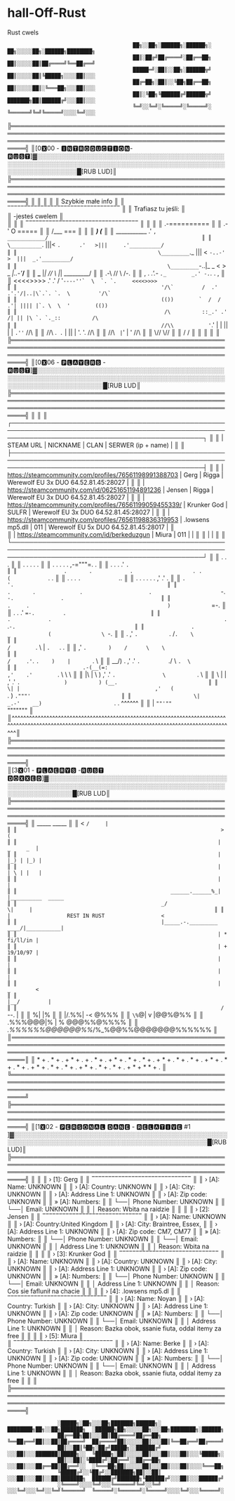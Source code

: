 # hall-Off-Rust
Rust cwels
                                                                                                 
                                            ██╗░░██╗░██████╗░██████╗░  ██╗░░░░░██╗░██████╗████████╗
                                            ██║░██╔╝██╔════╝░██╔══██╗  ██║░░░░░██║██╔════╝╚══██╔══╝
                                            █████═╝░██║░░██╗░██████╦╝  ██║░░░░░██║╚█████╗░░░░██║░░░
                                            ██╔═██╗░██║░░╚██╗██╔══██╗  ██║░░░░░██║░╚═══██╗░░░██║░░░
                                            ██║░╚██╗╚██████╔╝██████╦╝  ███████╗██║██████╔╝░░░██║░░░
                                            ╚═╝░░╚═╝░╚═════╝░╚═════╝░  ╚══════╝╚═╝╚═════╝░░░░╚═╝░░░          
                                                                                                                                                                                                                                                                                                                                           
╠═════════════════════════════════════════════════════════════════════════════════════════════════════════════════════════════════════════════════════════╣
║[0🆇00 - 🅸🅽🆃🆁🅾🅳🆄🅲🆃🅸🅾🅽- 🆁🆄🆂🆃]▓░░░░░░░░░░░░░░░░░░░░░░░░░░░░░░░░░░░░░░░░░░░░░░░░░░░░░░░░░░░░░░░░░░░░░░░░░░░░░░░░░░░░░░░░░░░░░░░░░░░░░░░░░░░░░█[RUB LUD]║ 
╠═════════════════════════════════════════════════════════════════════════════════════════════════════════════════════════════════════════════════════════╣
║                                                                                                                                                         ║
║                                                                                                                                                         ║
║                                                                Szybkie małe info                                                                        ║
║                                                        ‾‾‾‾‾‾‾‾‾‾‾‾‾‾‾‾‾‾‾‾‾‾‾‾‾‾‾‾‾‾‾‾‾‾                                                               ║
║                                                                Trafiasz tu jeśli:                                                                       ║                            
║                                                                 -jesteś cwelem                                                                          ║      
║                                                                                                                                                         ║
║                                                        ‾‾‾‾‾‾‾‾‾‾‾‾‾‾‾‾‾‾‾‾‾‾‾‾‾‾‾‾‾‾‾‾‾‾                                                               ║
║                                                                                                                                                         ║
║                                                                    .-==========                                                                         ║
║                                                                 .-' O    =====                                                                          ║
║                                                                /___       ===                                                                           ║                                                                                                                                        ║
║                                        _____________________________)    (_____________________________                                                 ║
║                                        \___________               .'      `,              ____________/                                                 ║
║                                          \__________`.     |||<   `.      .'   >|||     .'__________/                                                   ║
║                                             \_________`._  |||  <   `-..-'   >  |||  _.'_________/                                                      ║
║                                                \_________`-..|_  _ <      > _  _|..-'_________/                                                         ║
║                                                   \_________   |_|  //  \\  |_|   _________/                                                            ║
║                                                              .-\   //    \\   /-.                                                                       ║
║                                              ,  .         _.'.- `._        _.' -.`._         .  ,                                                       ║
║                                            <<<<>>>>     .' .'  /  '``----''`  \  `. `.     <<<<>>>>                                                     ║
║                                              '/\`         /  .' .'.'/|..|\`.`. `.  \         '/\`                                                       ║
║                                              (())        `  /  / .'| |||| |`. \  \  '        (())                                                       ║
║                                               /\          ::_.' .' /| || |\ `. `._::          /\                                                        ║
║                                              //\\           '``.' | | || | | `.''`           //\\                                                       ║
║                                              //\\             .` .` | || | '. '.             //\\                                                       ║
║                                              //\\                `  | `' |  '                //\\                                                       ║
║                                              \\//                                            \\//                                                       ║
║                                               \/                                              \/                                                        ║
║                                                                                                                                                         ║
║                                                                                                                                                         ║
╠═════════════════════════════════════════════════════════════════════════════════════════════════════════════════════════════════════════════════════════╣
║[0🆇06 - 🅿🅻🅰🆈🅴🆁🆂 - 🆁🆄🆂🆃]▓░░░░░░░░░░░░░░░░░░░░░░░░░░░░░░░░░░░░░░░░░░░░░░░░░░░░░░░░░░░░░░░░░░░░░░░░░░░░░░░░░░░░░░░░░░░░░░░░░░░░░░░░░░░░░░░░░░░█[RUB LUD║
╠═════════════════════════════════════════════════════════════════════════════════════════════════════════════════════════════════════════════════════════╣
║                                                                                                                                                         ║
║    ┌────────────────────────────────────────────────────────────────────────────────────────────────────────────────────────────────────────────────┐   ║
║    |                    STEAM URL                           |       NICKNAME           |       CLAN        |          SERWER (ip + name)            |   ║
║    ├────────────────────────────────────────────────────────────────────────────────────────────────────────────────────────────────────────────────┤   ║
║    | https://steamcommunity.com/profiles/76561198991388703  |         Gerg             |       Rigga       |  Werewolf EU 3x DUO 64.52.81.45:28027  |   ║
║    | https://steamcommunity.com/id/06251651194891236        |         Jensen           |       Rigga       |  Werewolf EU 3x DUO 64.52.81.45:28027  |   ║
║    | https://steamcommunity.com/profiles/76561199059455339/ |        Krunker God       |       SULFR       |  Werewolf EU 3x DUO 64.52.81.45:28027  |   ║
║    | https://steamcommunity.com/profiles/76561198836319953  |     .lowsens mp5.dll     |        011        |  Werewolf EU 5x DUO 64.52.81.45:28017  |   ║                                                                        
║    | https://steamcommunity.com/id/berkeduzgun              |          Miura           |        011        |                                        |   ║
║    |                                                                                                                                                |   ║
║    └────────────────────────────────────────────────────────────────────────────────────────────────────────────────────────────────────────────────┘   ║
║                     .                                                                      .            .                                               ║
║              .             .                 . .                                                                                 .                      ║
║               .            .          .                              .             .             ,-="""=.       .                                       ║
║		.	                      .    .                                              .'        `.                                                        ║
║		        .		.            .                   . .                     (            `.                   .                                      ║
║                                             .            .                           .         `.            `..                                        ║
║		  .          .                      .       .         .          .                ,'             .'                   .                           ║
║				                                                                   `.            '.                                                 ║
║	    			.       .              .                     .                      `-.           `-.               .                               ║
║		     		                     .     .                                            )             `=-.                                          ║
║           .                                                              .                     .'              `=-.         .                           ║
║                         .            .                                                       .`               .`-.                                      ║
║               .                                                                  _            (                \ `-.                                    ║
║                                                    .                          ,'   `.          `.        /`.    \                                       ║
║                                                                             /        `.         \      |   `.   `.                  .                   ║
║                                                                            ,'            `.       )    /      \    \                                    ║
║                                                                           /     .'`.        `.    )    |       `.   \                                   ║
║                        __/)                           .                 ,'    .'    `.         `./     \         `.  \                                  ║
║                     .-(__(=:                                          ,'    .'        `.                \          \  \                                 ║
║                 |\  |   \ )                                         ,'    .'            `.               \          `. \                                ║
║                \  | |                                             ,'   .'                 `.              )          ) (__.                             ║
║                  \| |                                           ,'   (                      `.            )          `."""'                             ║
║                    \|                                      _.-'    __)                       `.         .            ^^^^^^                             ║
║                     |                                     `""'""                               `"""""""                                                 ║
║^^^^^^^^^^^^^^^^^^^^^^^^^^^^^^^^^^^^^^^^^^^^^^^^^^^^^^^^^^^^^^^^^^^^^^^^^^^^^^^^^^^^^^^^^^^^^^^^^^^^^^^^^^^^^^^^^^^^^^^^^^^^^^^^^^^^^^^^^^^^^^^^^^^^^^^^^║
╠═════════════════════════════════════════════════════════════════════════════════════════════════════════════════════════════════════════════════════════╣  
║[3🆇01 - 🅿🅻🅰🅴🆁🆈🆂 -🆁🆄🆂🆃 🅳🅾🆇🆇🅴🅳]▓░░░░░░░░░░░░░░░░░░░░░░░░░░░░░░░░░░░░░░░░░░░░░░░░░░░░░░░░░░░░░░░░░░░░░░░░░░░░░░░░░░░░░░░░░░░░░░░░░░░░░░░░░░█[RUB LUD║
╠═════════════════════════════════════════════════════════════════════════════════════════════════════════════════════════════════════════════════════════╣
║                                                                 _____  _____                                                                            ║
║                                                                <     `/     |                                                                           ║
║                                                                 >          (                                                                            ║
║                                                                |   _     _  |                                                                           ║
║                                                                |  |_) | |_) |                                                                           ║
║                                                                |  | \ | |   |                                                                           ║
║                                                                |            |                                                                           ║
║                                                 ______.______%_|            |__________  _____                                                          ║
║                                              _/                                       \|     |                                                          ║
║                                              |                  REST IN RUST                  <                                                         ║
║                                              |_____.-._________              ____/|___________|                                                         ║
║                                                                | * fi/ll/in |                                                                           ║
║                                                                | + 19/10/97 |                                                                           ║
║                                                                |            |                                                                           ║
║                                                                |            |                                                                           ║
║                                                                |   _        <                                                                           ║
║                                                                |__/         |                                                                           ║
║                                                                 / `--.      |                                                                           ║
║                                                               %|            |%                                                                          ║
║                                                           |/.%%|          -< @%%%                                                                       ║
║                                                           `\%`@|     v      |@@%@%%                                                                     ║
║                                                         .%%%@@@|%    |    % @@@%%@%%%%                                                                  ║
║                                                    _.%%%%%%@@@@@@%%_/%\_%@@%%@@@@@@@%%%%%%                                                              ║
║═════════════════════════════════════════════════════════════════════════════════════════════════════════════════════════════════════════════════════════║ 
║ * + . * + . + * + . + . * + . + * + . *  + . * + . + * + . *  + . * + . + * + . *  + . * + . + * + . *  + . * + . + * + . *  + . * + . + *  + *  * + .  ║
╚═════════════════════════════════════════════════════════════════════════════════════════════════════════════════════════════════════════════════════════╝ 
╠═════════════════════════════════════════════════════════════════════════════════════════════════════════════════════════════════════════════════════════╣
║[1🆇02 - 🅿🅴🆁🆂🅾🅽🅰🅻 🅳🅰🅽🅴 - 🆁🅴🅻🅰🆃🅸🆅🅴 #1 ]▓░░░░░░░░░░░░░░░░░░░░░░░░░░░░░░░░░░░░░░░░░░░░░░░░░░░░░░░░░░░░░░░░░░░░░░░░░░░░░░░░░░░░░░░░░░░░░░░█[RUB LUD]║
╠═════════════════════════════════════════════════════════════════════════════════════════════════════════════════════════════════════════════════════════╣
║                                                                                                                                                         ║
║   › [1]:  Gerg				                                                                                                                          ║
║           ‾‾‾‾‾‾‾‾‾‾‾‾‾‾‾‾‾‾‾‾‾‾‾‾‾‾‾‾‾‾                                                                                                                ║
║           ›   [A]: Name: UNKNOWN                                                                                                                        ║
║           ›   [A]: Country: UNKNOWN                                                                                                                     ║
║           ›   [A]: City: UNKNOWN                                                                                                                        ║
║           ›   [A]: Address Line 1: UNKNOWN                                                                                                              ║
║           ›   [A]: Zip code: UNKNOWN                                                                                                                    ║
║           »   [A]: Numbers:                                                                                                                             ║
║                     └──│ Phone Number: UNKNOWN                                                                                                          ║
║                        └──│ Email: UNKNOWN                                                                                                              ║
║                           │ Reason: Wbita na raidzie                                                                                                    ║
║                                                                                                                                                         ║
║   › [2]:  Jensen				                                                                                                                          ║
║           ‾‾‾‾‾‾‾‾‾‾‾‾‾‾‾‾‾‾‾‾‾‾‾‾‾‾‾‾‾‾                                                                                                                ║
║           ›   [A]: Name: UNKNOWN                                                                                                                        ║
║           ›   [A]: Country:United Kingdom                                                                                                               ║
║           ›   [A]: City: Braintree, Essex,                                                                                                              ║
║           ›   [A]: Address Line 1: UNKNOWN                                                                                                              ║
║           ›   [A]: Zip code: CM7, CM77                                                                                                                  ║
║           »   [A]: Numbers:                                                                                                                             ║
║                     └──│ Phone Number: UNKNOWN                                                                                                          ║
║                        └──│ Email: UNKNOWN                                                                                                              ║
║                           │ Address Line 1: UNKNOWN                                                                                                     ║
║                           │ Reason: Wbita na raidzie                                                                                                    ║
║                                                                                                                                                         ║
║   › [3]:  Krunker God				                                                                                                                      ║
║           ‾‾‾‾‾‾‾‾‾‾‾‾‾‾‾‾‾‾‾‾‾‾‾‾‾‾‾‾‾‾                                                                                                                ║
║           ›   [A]: Name: UNKNOWN                                                                                                                        ║
║           ›   [A]: Country: UNKNOWN                                                                                                                     ║
║           ›   [A]: City: UNKNOWN                                                                                                                        ║
║           ›   [A]: Address Line 1: UNKNOWN                                                                                                              ║
║           ›   [A]: Zip code: UNKNOWN                                                                                                                    ║
║           »   [A]: Numbers:                                                                                                                             ║
║                     └──│ Phone Number: UNKNOWN                                                                                                          ║
║                        └──│ Email: UNKNOWN                                                                                                              ║
║                           │ Address Line 1: UNKNOWN                                                                                                     ║
║                           │ Reason: Cos sie faflunił na chacie                                                                                          ║
║                                                                                                                                                         ║
║   › [4]:  .lowsens mp5.dl				                                                                                                                  ║
║           ‾‾‾‾‾‾‾‾‾‾‾‾‾‾‾‾‾‾‾‾‾‾‾‾‾‾‾‾‾‾                                                                                                                ║
║           ›   [A]: Name: Noyan                                                                                                                          ║
║           ›   [A]: Country: Turkish                                                                                                                     ║
║           ›   [A]: City: UNKNOWN                                                                                                                        ║
║           ›   [A]: Address Line 1: UNKNOWN                                                                                                              ║
║           ›   [A]: Zip code: UNKNOWN                                                                                                                    ║
║           »   [A]: Numbers:                                                                                                                             ║
║                     └──│ Phone Number: UNKNOWN                                                                                                          ║
║                        └──│ Email: UNKNOWN                                                                                                              ║
║                           │ Address Line 1: UNKNOWN                                                                                                     ║
║                           │ Reason: Bazka obok, ssanie fiuta, oddal itemy za free                                                                       ║
║                                                                                                                                                         ║
║   › [5]:  Miura				                                                                                                                          ║        
║           ‾‾‾‾‾‾‾‾‾‾‾‾‾‾‾‾‾‾‾‾‾‾‾‾‾‾‾‾‾‾                                                                                                                ║
║           ›   [A]: Name: Berke                                                                                                                          ║
║           ›   [A]: Country: Turkish                                                                                                                     ║
║           ›   [A]: City: UNKNOWN                                                                                                                        ║
║           ›   [A]: Address Line 1: UNKNOWN                                                                                                              ║
║           ›   [A]: Zip code: UNKNOWN                                                                                                                    ║
║           »   [A]: Numbers:                                                                                                                             ║
║                     └──│ Phone Number: UNKNOWN                                                                                                          ║
║                        └──│ Email: UNKNOWN                                                                                                              ║
║                           │ Address Line 1: UNKNOWN                                                                                                     ║
║                           │ Reason: Bazka obok, ssanie fiuta, oddal itemy za free                                                                       ║
║                                                                                                                                                         ║
╠═════════════════════════════════════════════════════════════════════════════════════════════════════════════════════════════════════════════════════════╣

                    ░█████╗░██╗░░░██╗███████╗██████╗░  ████████╗██╗░░██╗███████╗  ░██████╗██╗░░░░░██╗░░░██╗████████╗░██████╗
                    ██╔══██╗██║░░░██║██╔════╝██╔══██╗  ╚══██╔══╝██║░░██║██╔════╝  ██╔════╝██║░░░░░██║░░░██║╚══██╔══╝██╔════╝
                    ██║░░██║╚██╗░██╔╝█████╗░░██████╔╝  ░░░██║░░░███████║█████╗░░  ╚█████╗░██║░░░░░██║░░░██║░░░██║░░░╚█████╗░
                    ██║░░██║░╚████╔╝░██╔══╝░░██╔══██╗  ░░░██║░░░██╔══██║██╔══╝░░  ░╚═══██╗██║░░░░░██║░░░██║░░░██║░░░░╚═══██╗
                    ╚█████╔╝░░╚██╔╝░░███████╗██║░░██║  ░░░██║░░░██║░░██║███████╗  ██████╔╝███████╗╚██████╔╝░░░██║░░░██████╔╝
                    ░╚════╝░░░░╚═╝░░░╚══════╝╚═╝░░╚═╝  ░░░╚═╝░░░╚═╝░░╚═╝╚══════╝  ╚═════╝░╚══════╝░╚═════╝░░░░╚═╝░░░╚═════╝░


































                                    
